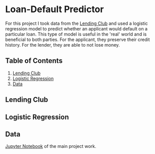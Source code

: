 # Loan-Default Predictor
For this project I took data from the [Lending Club](https://www.lendingclub.com/) and  used a logistic regression model to  predict whether an applicant would default on a particular loan. This type of model is useful in the 'real' world and is beneficial to both parties. For the applicant, they preserve their credit history. For the lender, they are able to not lose money.

## Table of Contents
1. [Lending Club](https://github.com/Ezuniga13/loan-classification#lending-club)
2. [Logistic Regression](https://github.com/Ezuniga13/loan-classification#logistic-regression)
3. [Data](https://github.com/Ezuniga13/loan-classification#Data)

 
## Lending Club



## Logistic Regression


## Data
[Jupyter Notebook](https://github.com/Ezuniga13/loan-classification/blob/main/Loan_default.ipynb) of the main project work. 
